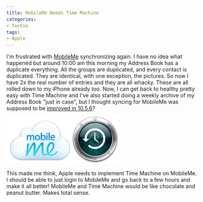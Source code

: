 ```yaml
---
title: MobileMe Needs Time Machine
categories:
- Techie
tags:
- Apple
---
```


I'm frustrated with [MobileMe](http://www.me.com/) synchronizing again. I have no idea what happened but around 10:00 am this morning my Address Book has a duplicate everything. All the groups are duplicated, and every contact is duplicated. They are identical, with one exception, the pictures. So now I have 2x the real number of entries and they are all whacky. These are all rolled down to my iPhone already too.
Now, I can get back to healthy pretty easy with Time Machine and I've also started doing a weekly archive of my Address Book "just in case", but I thought syncing for MobileMe was supposed to be [improved in 10.5.6](http://support.apple.com/kb/HT3194)?

![mobileme-logo.png](/assets/posts/2009/mobileme-logo.png)![time-machine-icon.png](/assets/posts/2009/time-machine-icon.png)

This made me think, Apple needs to implement Time Machine on MobileMe. I should be able to just login to MobileMe and go back to a few hours and make it all better! MobileMe and Time Machine would be like chocolate and peanut butter. Makes total sense.
